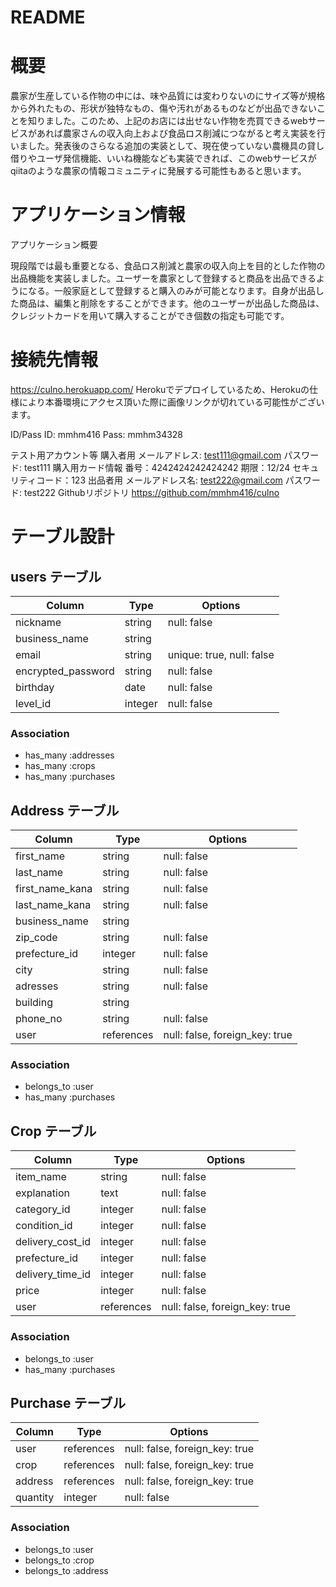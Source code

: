 # README

# 概要
農家が生産している作物の中には、味や品質には変わりないのにサイズ等が規格から外れたもの、形状が独特なもの、傷や汚れがあるものなどが出品できないことを知りました。このため、上記のお店には出せない作物を売買できるwebサービスがあれば農家さんの収入向上および食品ロス削減につながると考え実装を行いました。発表後のさらなる追加の実装として、現在使っていない農機具の貸し借りやユーザ発信機能、いいね機能なども実装できれば、このwebサービスがqiitaのような農家の情報コミュニティに発展する可能性もあると思います。


# アプリケーション情報

アプリケーション概要

現段階では最も重要となる、食品ロス削減と農家の収入向上を目的とした作物の出品機能を実装しました。ユーザーを農家として登録すると商品を出品できるようになる。一般家庭として登録すると購入のみが可能となります。自身が出品した商品は、編集と削除をすることができます。他のユーザーが出品した商品は、クレジットカードを用いて購入することができ個数の指定も可能です。

# 接続先情報

https://culno.herokuapp.com/
Herokuでデプロイしているため、Herokuの仕様により本番環境にアクセス頂いた際に画像リンクが切れている可能性がございます。

ID/Pass
ID: ​​mmhm416
Pass: mmhm34328

テスト用アカウント等
購入者用
メールアドレス: test111@gmail.com
パスワード: test111
購入用カード情報
番号：4242424242424242
期限：12/24
セキュリティコード：123
出品者用
メールアドレス名: test222@gmail.com
パスワード: test222
Githubリポジトリ
https://github.com/mmhm416/culno


# テーブル設計

## users テーブル

| Column             | Type    | Options                   |
| ------------------ | ------- | ------------------------- |
| nickname           | string  | null: false               |
| business_name      | string  |                           |
| email              | string  | unique: true, null: false |
| encrypted_password | string  | null: false               |
| birthday           | date    | null: false               |
| level_id           | integer | null: false               |

### Association
- has_many :addresses
- has_many :crops
- has_many :purchases

## Address テーブル
| Column           | Type       | Options                         |
| ---------------- | ---------- | ------------------------------- |
| first_name       | string     | null: false                     |
| last_name        | string     | null: false                     |
| first_name_kana  | string     | null: false                     |
| last_name_kana   | string     | null: false                     |
| business_name    | string     |                                 |
| zip_code         | string     | null: false                     |
| prefecture_id    | integer    | null: false                     |
| city             | string     | null: false                     |
| adresses         | string     | null: false                     |
| building         | string     |                                 |
| phone_no         | string     | null: false                     |
| user             | references | null: false, foreign_key: true  |

### Association
- belongs_to :user
- has_many :purchases


## Crop テーブル

| Column            | Type       | Options                        |
| ----------------- | ---------- | ------------------------------ |
| item_name         | string     | null: false                    |
| explanation       | text       | null: false                    |
| category_id       | integer    | null: false                    |
| condition_id      | integer    | null: false                    |
| delivery_cost_id  | integer    | null: false                    |
| prefecture_id     | integer    | null: false                    |
| delivery_time_id  | integer    | null: false                    |
| price             | integer    | null: false                    |
| user              | references | null: false, foreign_key: true |

### Association
- belongs_to :user
- has_many :purchases

## Purchase テーブル

| Column           | Type       | Options                        |
| ---------------- | ---------- | ------------------------------ |
| user             | references | null: false, foreign_key: true |
| crop             | references | null: false, foreign_key: true |
| address          | references | null: false, foreign_key: true |
| quantity         | integer    | null: false                    |


### Association
- belongs_to :user
- belongs_to :crop
- belongs_to :address